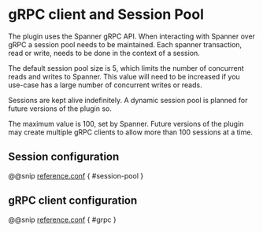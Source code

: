 # gRPC client and Session Pool

The plugin uses the Spanner gRPC API. When interacting with Spanner over gRPC a session pool needs to be maintained.
Each spanner transaction, read or write, needs to be done in the context of a session.

The default session pool size is 5, which limits the number of concurrent reads and writes to Spanner.
This value will need to be increased if you use-case has a large number of concurrent writes or reads.

Sessions are kept alive indefinitely. A dynamic session pool is planned for future versions of the plugin so.

The maximum value is 100, set by Spanner. Future versions of the plugin may create multiple gRPC clients to allow
more than 100 sessions at a time.

## Session configuration 

@@snip [reference.conf](/journal/src/main/resources/reference.conf) { #session-pool }

## gRPC client configuration

@@snip [reference.conf](/journal/src/main/resources/reference.conf) { #grpc  }
